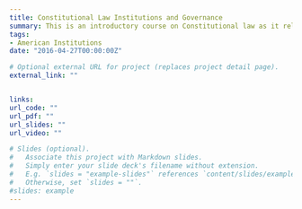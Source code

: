```yaml
---
title: Constitutional Law Institutions and Governance
summary: This is an introductory course on Constitutional law as it relates to government powers and authority.
tags:
- American Institutions
date: "2016-04-27T00:00:00Z"

# Optional external URL for project (replaces project detail page).
external_link: ""


links:
url_code: ""
url_pdf: ""
url_slides: ""
url_video: ""

# Slides (optional).
#   Associate this project with Markdown slides.
#   Simply enter your slide deck's filename without extension.
#   E.g. `slides = "example-slides"` references `content/slides/example-slides.md`.
#   Otherwise, set `slides = ""`.
#slides: example
---
```

